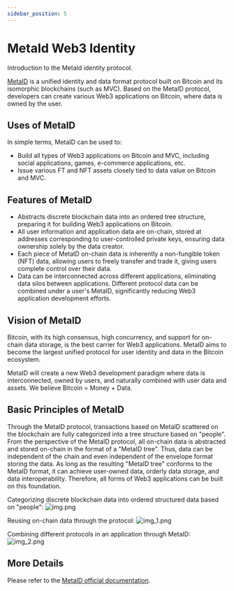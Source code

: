 ```yaml
---
sidebar_position: 5
---
```

# MetaId Web3 Identity

Introduction to the MetaId identity protocol.

[MetaID](https://docs.metaid.io/) is a unified identity and data format protocol built on Bitcoin and its isomorphic blockchains (such as MVC). Based on the MetaID protocol, developers can create various Web3 applications on Bitcoin, where data is owned by the user.

## Uses of MetaID

In simple terms, MetaID can be used to:

- Build all types of Web3 applications on Bitcoin and MVC, including social applications, games, e-commerce applications, etc.
- Issue various FT and NFT assets closely tied to data value on Bitcoin and MVC.

## Features of MetaID

- Abstracts discrete blockchain data into an ordered tree structure, preparing it for building Web3 applications on Bitcoin.
- All user information and application data are on-chain, stored at addresses corresponding to user-controlled private keys, ensuring data ownership solely by the data creator.
- Each piece of MetaID on-chain data is inherently a non-fungible token (NFT) data, allowing users to freely transfer and trade it, giving users complete control over their data.
- Data can be interconnected across different applications, eliminating data silos between applications. Different protocol data can be combined under a user's MetaID, significantly reducing Web3 application development efforts.

## Vision of MetaID

Bitcoin, with its high consensus, high concurrency, and support for on-chain data storage, is the best carrier for Web3 applications. MetaID aims to become the largest unified protocol for user identity and data in the Bitcoin ecosystem.

MetaID will create a new Web3 development paradigm where data is interconnected, owned by users, and naturally combined with user data and assets. We believe Bitcoin = Money + Data.

## Basic Principles of MetaID

Through the MetaID protocol, transactions based on MetaID scattered on the blockchain are fully categorized into a tree structure based on "people". From the perspective of the MetaID protocol, all on-chain data is abstracted and stored on-chain in the format of a "MetaID tree". Thus, data can be independent of the chain and even independent of the envelope format storing the data. As long as the resulting "MetaID tree" conforms to the MetaID format, it can achieve user-owned data, orderly data storage, and data interoperability. Therefore, all forms of Web3 applications can be built on this foundation.

Categorizing discrete blockchain data into ordered structured data based on "people":
![img.png](/img/metaid-structure.png)

Reusing on-chain data through the protocol:
![img_1.png](/img/metaid-reuseable.png)

Combining different protocols in an application through MetaID:
![img_2.png](/img/metaid-composition.png)

## More Details

Please refer to the [MetaID official documentation](https://docs.metaid.io/).
